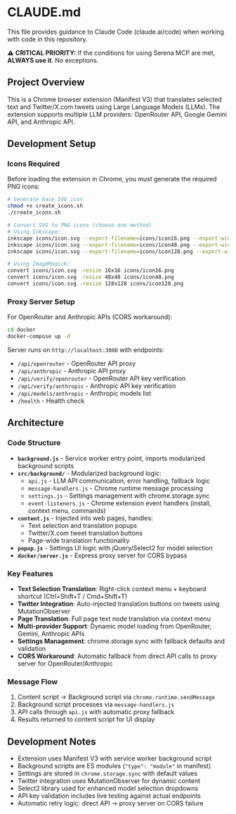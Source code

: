# CLAUDE.md

This file provides guidance to Claude Code (claude.ai/code) when working with code in this repository.

⚠️ **CRITICAL PRIORITY:**
If the conditions for using Serena MCP are met, **ALWAYS use it**.
No exceptions.

## Project Overview

This is a Chrome browser extension (Manifest V3) that translates selected text and Twitter/X.com tweets using Large Language Models (LLMs). The extension supports multiple LLM providers: OpenRouter API, Google Gemini API, and Anthropic API.

## Development Setup

### Icons Required
Before loading the extension in Chrome, you must generate the required PNG icons:

```bash
# Generate base SVG icon
chmod +x create_icons.sh
./create_icons.sh

# Convert SVG to PNG icons (choose one method)
# Using Inkscape:
inkscape icons/icon.svg --export-filename=icons/icon16.png --export-width=16 --export-height=16
inkscape icons/icon.svg --export-filename=icons/icon48.png --export-width=48 --export-height=48
inkscape icons/icon.svg --export-filename=icons/icon128.png --export-width=128 --export-height=128

# Using ImageMagick:
convert icons/icon.svg -resize 16x16 icons/icon16.png
convert icons/icon.svg -resize 48x48 icons/icon48.png
convert icons/icon.svg -resize 128x128 icons/icon128.png
```

### Proxy Server Setup
For OpenRouter and Anthropic APIs (CORS workaround):

```bash
cd docker
docker-compose up -d
```

Server runs on `http://localhost:3000` with endpoints:
- `/api/openrouter` - OpenRouter API proxy
- `/api/anthropic` - Anthropic API proxy  
- `/api/verify/openrouter` - OpenRouter API key verification
- `/api/verify/anthropic` - Anthropic API key verification
- `/api/models/anthropic` - Anthropic models list
- `/health` - Health check

## Architecture

### Code Structure
- **`background.js`** - Service worker entry point, imports modularized background scripts
- **`src/background/`** - Modularized background logic:
  - `api.js` - LLM API communication, error handling, fallback logic
  - `message-handlers.js` - Chrome runtime message processing
  - `settings.js` - Settings management with chrome.storage.sync
  - `event-listeners.js` - Chrome extension event handlers (install, context menu, commands)
- **`content.js`** - Injected into web pages, handles:
  - Text selection and translation popups
  - Twitter/X.com tweet translation buttons
  - Page-wide translation functionality
- **`popup.js`** - Settings UI logic with jQuery/Select2 for model selection
- **`docker/server.js`** - Express proxy server for CORS bypass

### Key Features
- **Text Selection Translation**: Right-click context menu + keyboard shortcut (Ctrl+Shift+T / Cmd+Shift+T)
- **Twitter Integration**: Auto-injected translation buttons on tweets using MutationObserver
- **Page Translation**: Full page text node translation via context menu
- **Multi-provider Support**: Dynamic model loading from OpenRouter, Gemini, Anthropic APIs
- **Settings Management**: chrome.storage.sync with fallback defaults and validation
- **CORS Workaround**: Automatic fallback from direct API calls to proxy server for OpenRouter/Anthropic

### Message Flow
1. Content script → Background script via `chrome.runtime.sendMessage`
2. Background script processes via `message-handlers.js`
3. API calls through `api.js` with automatic proxy fallback
4. Results returned to content script for UI display

## Development Notes

- Extension uses Manifest V3 with service worker background script
- Background scripts are ES modules (`"type": "module"` in manifest)
- Settings are stored in `chrome.storage.sync` with default values
- Twitter integration uses MutationObserver for dynamic content
- Select2 library used for enhanced model selection dropdowns
- API key validation includes live testing against actual endpoints
- Automatic retry logic: direct API → proxy server on CORS failure